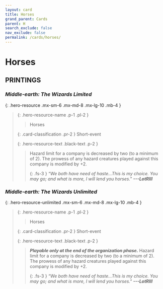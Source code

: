 ```yaml
---
layout: card
title: Horses
grand_parent: Cards
parent: H
search_exclude: false
nav_exclude: false
permalink: /cards/horses/
---
```


# Horses


## PRINTINGS


### _Middle-earth: The Wizards Limited_

{: .hero-resource .mx-sm-6 .mx-md-8 .mx-lg-10 .mb-4 }
> {: .hero-resource-name .p-1 .pl-2 }
> > <div class="card-mp"></div>
> > <div class="card-name">Horses</div>
>
> {: .card-classification .pr-2 }
> Short-event
>
> {: .hero-resource-text .black-text .p-2 }
> > Hazard limit for a company is decreased by two (to a minimum of 2). The prowess of any hazard creatures played against this company is modified by +2. 
> > 
> > {: .fs-3 } 
> > _“We both have need of haste...This is my choice. You may go; and what is more, I will lend you horses."_ ***---&#65279;LotRIII*** 
> 

### _Middle-earth: The Wizards Unlimited_

{: .hero-resource-unlimited .mx-sm-6 .mx-md-8 .mx-lg-10 .mb-4 }
> {: .hero-resource-name .p-1 .pl-2 }
> > <div class="card-mp"></div>
> > <div class="card-name">Horses</div>
>
> {: .card-classification .pr-2 }
> Short-event
>
> {: .hero-resource-text .black-text .p-2 }
> > ***Playable only at the end of the organization phase.*** Hazard limit for a company is decreased by two (to a minimum of 2). The prowess of any hazard creatures played against this company is modified by +2. 
> > 
> > {: .fs-3 } 
> > _“We both have need of haste...This is my choice. You may go; and what is more, I will lend you horses."_ ***---&#65279;LotRIII*** 
> 
